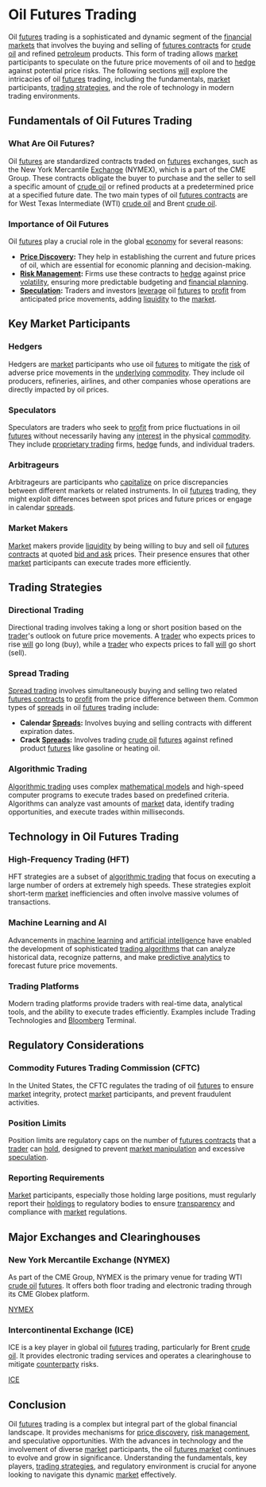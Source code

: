 # Oil Futures Trading

Oil [futures](../f/futures.md) trading is a sophisticated and dynamic segment of the [financial markets](../f/financial_market.md) that involves the buying and selling of [futures contracts](../f/futures_contracts.md) for [crude oil](../c/crude_oil.md) and refined [petroleum](../p/petroleum.md) products. This form of trading allows [market](../m/market.md) participants to speculate on the future price movements of oil and to [hedge](../h/hedge.md) against potential price risks. The following sections [will](../w/will.md) explore the intricacies of oil [futures](../f/futures.md) trading, including the fundamentals, [market](../m/market.md) participants, [trading strategies](../t/trading_strategies.md), and the role of technology in modern trading environments.

## Fundamentals of Oil Futures Trading

### What Are Oil Futures?

Oil [futures](../f/futures.md) are standardized contracts traded on [futures](../f/futures.md) exchanges, such as the New York Mercantile [Exchange](../e/exchange.md) (NYMEX), which is a part of the CME Group. These contracts obligate the buyer to purchase and the seller to sell a specific amount of [crude oil](../c/crude_oil.md) or refined products at a predetermined price at a specified future date. The two main types of oil [futures contracts](../f/futures_contracts.md) are for West Texas Intermediate (WTI) [crude oil](../c/crude_oil.md) and Brent [crude oil](../c/crude_oil.md).

### Importance of Oil Futures

Oil [futures](../f/futures.md) play a crucial role in the global [economy](../e/economy.md) for several reasons:

- **[Price Discovery](../p/price_discovery.md):** They help in establishing the current and future prices of oil, which are essential for economic planning and decision-making.
- **[Risk Management](../r/risk_management.md):** Firms use these contracts to [hedge](../h/hedge.md) against price [volatility](../v/volatility.md), ensuring more predictable budgeting and [financial planning](../f/financial_planning.md).
- **[Speculation](../s/speculation.md):** Traders and investors [leverage](../l/leverage.md) oil [futures](../f/futures.md) to [profit](../p/profit.md) from anticipated price movements, adding [liquidity](../l/liquidity.md) to the [market](../m/market.md).

## Key Market Participants

### Hedgers

Hedgers are [market](../m/market.md) participants who use oil [futures](../f/futures.md) to mitigate the [risk](../r/risk.md) of adverse price movements in the [underlying](../u/underlying.md) [commodity](../c/commodity.md). They include oil producers, refineries, airlines, and other companies whose operations are directly impacted by oil prices.

### Speculators

Speculators are traders who seek to [profit](../p/profit.md) from price fluctuations in oil [futures](../f/futures.md) without necessarily having any [interest](../i/interest.md) in the physical [commodity](../c/commodity.md). They include [proprietary trading](../p/proprietary_trading.md) firms, [hedge](../h/hedge.md) funds, and individual traders.

### Arbitrageurs

Arbitrageurs are participants who [capitalize](../c/capitalize.md) on price discrepancies between different markets or related instruments. In oil [futures](../f/futures.md) trading, they might exploit differences between spot prices and future prices or engage in calendar [spreads](../s/spreads.md).

### Market Makers

[Market](../m/market.md) makers provide [liquidity](../l/liquidity.md) by being willing to buy and sell oil [futures contracts](../f/futures_contracts.md) at quoted [bid and ask](../b/bid_and_ask.md) prices. Their presence ensures that other [market](../m/market.md) participants can execute trades more efficiently.

## Trading Strategies

### Directional Trading

Directional trading involves taking a long or short position based on the [trader](../t/trader.md)'s outlook on future price movements. A [trader](../t/trader.md) who expects prices to rise [will](../w/will.md) go long (buy), while a [trader](../t/trader.md) who expects prices to fall [will](../w/will.md) go short (sell).

### Spread Trading

[Spread trading](../s/spread_trading.md) involves simultaneously buying and selling two related [futures contracts](../f/futures_contracts.md) to [profit](../p/profit.md) from the price difference between them. Common types of [spreads](../s/spreads.md) in oil [futures](../f/futures.md) trading include:

- **Calendar [Spreads](../s/spreads.md):** Involves buying and selling contracts with different expiration dates.
- **Crack [Spreads](../s/spreads.md):** Involves trading [crude oil](../c/crude_oil.md) [futures](../f/futures.md) against refined product [futures](../f/futures.md) like gasoline or heating oil.

### Algorithmic Trading

[Algorithmic trading](../a/algorithmic_trading.md) uses complex [mathematical models](../m/mathematical_models_in_trading.md) and high-speed computer programs to execute trades based on predefined criteria. Algorithms can analyze vast amounts of [market](../m/market.md) data, identify trading opportunities, and execute trades within milliseconds.

## Technology in Oil Futures Trading

### High-Frequency Trading (HFT)

HFT strategies are a subset of [algorithmic trading](../a/algorithmic_trading.md) that focus on executing a large number of orders at extremely high speeds. These strategies exploit short-term [market](../m/market.md) inefficiencies and often involve massive volumes of transactions.

### Machine Learning and AI

Advancements in [machine learning](../m/machine_learning.md) and [artificial intelligence](../a/artificial_intelligence_in_trading.md) have enabled the development of sophisticated [trading algorithms](../t/trading_algorithms.md) that can analyze historical data, recognize patterns, and make [predictive analytics](../p/predictive_analytics.md) to forecast future price movements.

### Trading Platforms

Modern trading platforms provide traders with real-time data, analytical tools, and the ability to execute trades efficiently. Examples include Trading Technologies and [Bloomberg](../b/bloomberg.md) Terminal.

## Regulatory Considerations

### Commodity Futures Trading Commission (CFTC)

In the United States, the CFTC regulates the trading of oil [futures](../f/futures.md) to ensure [market](../m/market.md) integrity, protect [market](../m/market.md) participants, and prevent fraudulent activities.

### Position Limits

Position limits are regulatory caps on the number of [futures contracts](../f/futures_contracts.md) that a [trader](../t/trader.md) can [hold](../h/hold.md), designed to prevent [market manipulation](../m/market_manipulation.md) and excessive [speculation](../s/speculation.md).

### Reporting Requirements

[Market](../m/market.md) participants, especially those holding large positions, must regularly report their [holdings](../h/holdings.md) to regulatory bodies to ensure [transparency](../t/transparency.md) and compliance with [market](../m/market.md) regulations.

## Major Exchanges and Clearinghouses

### New York Mercantile Exchange (NYMEX)

As part of the CME Group, NYMEX is the primary venue for trading WTI [crude oil](../c/crude_oil.md) [futures](../f/futures.md). It offers both floor trading and electronic trading through its CME Globex platform.

[NYMEX](https://www.cmegroup.com/markets/energy/crude-oil/light-sweet-crude.html)

### Intercontinental Exchange (ICE)

ICE is a key player in global oil [futures](../f/futures.md) trading, particularly for Brent [crude oil](../c/crude_oil.md). It provides electronic trading services and operates a clearinghouse to mitigate [counterparty](../c/counterparty.md) risks.

[ICE](https://www.theice.com/products/219/Brent-Crude-Futures)

## Conclusion

Oil [futures](../f/futures.md) trading is a complex but integral part of the global financial landscape. It provides mechanisms for [price discovery](../p/price_discovery.md), [risk management](../r/risk_management.md), and speculative opportunities. With the advances in technology and the involvement of diverse [market](../m/market.md) participants, the oil [futures market](../f/futures_market.md) continues to evolve and grow in significance. Understanding the fundamentals, key players, [trading strategies](../t/trading_strategies.md), and regulatory environment is crucial for anyone looking to navigate this dynamic [market](../m/market.md) effectively.